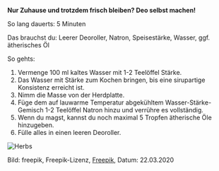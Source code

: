 **Nur Zuhause und trotzdem frisch bleiben? Deo selbst machen!**

So lang dauerts: 5 Minuten

Das brauchst du: Leerer Deoroller, Natron, Speisestärke, Wasser, ggf. ätherisches Öl

So gehts:
1. Vermenge 100 ml kaltes Wasser mit 1-2 Teelöffel Stärke. 
2. Das Wasser mit Stärke zum Kochen bringen, bis eine sirupartige Konsistenz erreicht ist.
3. Nimm die Masse von der Herdplatte.
4. Füge dem auf lauwarme Temperatur abgekühltem Wasser-Stärke-Gemisch 1-2 Teelöffel Natron hinzu und verrühre es vollständig. 
5. Wenn du magst, kannst du noch maximal 5 Tropfen ätherische Öle hinzugeben.
6. Fülle alles in einen leeren Deoroller.

![Herbs](https://image.freepik.com/fotos-kostenlos/aetherische-oele-und-blume-auf-normalem-hintergrund_23-2148241923.jpg)

Bild: freepik, Freepik-Lizenz, [Freepik](https://de.freepik.com/fotos-kostenlos/aetherische-oele-und-blume-auf-normalem-hintergrund_5291177.htm#page=1&query=ätherische%20Öle&position=20), Datum: 22.03.2020
